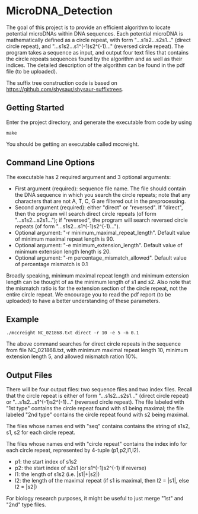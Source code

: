 # MicroDNA_Detection

The goal of this project is to provide an efficient algorithm to locate potential microDNAs within DNA sequences. Each potential microDNA is mathematically defined as a circle repeat, with form "...s1s2...s2s1..." (direct circle repeat), and "...s1s2...s1^(-1)s2^(-1)..." (reversed circle repeat). The program takes a sequence as input, and output four text files that contains the circle repeats sequences found by the algorithm and as well as their indices. The detailed description of the algorithm can be found in the pdf file (to be uploaded).

The suffix tree construction code is based on https://github.com/shysaur/shysaur-suffixtrees.

## Getting Started

Enter the project directory, and generate the executable from code by using 
```
make
```
You should be getting an executable called mccreight.


## Command Line Options

The executable has 2 required argument and 3 optional arguments:
* First argument (required):  sequence file name. The file should contain the DNA sequence in which you search the circle repeats; note that any characters that are not A, T, C, G are filtered out in the preprocessing.
* Second argument (required): either "direct" or "reversed". If "direct", then the program will search direct circle repeats (of form "...s1s2...s2s1..."); if "reversed", the program will search reversed circle repeats (of form "...s1s2...s1^(-1)s2^(-1)...").
* Optional argument: "-r minimum_maximal_repeat_length". Default value of minimum maximal repeat length is 90.
* Optional argument: "-e minimum_extension_length". Default value of minimum extension length length is 20.
* Optional argument: "-m percentage_mismatch_allowed". Default value of percentage mismatch is 0.1

Broadly speaking, minimum maximal repeat length and minimum extension length can be thought of as the minimum length of s1 and s2. Also note that the mismatch ratio is for the extension section of the circle repeat, not the entire circle repeat. We encourage you to read the pdf report (to be uploaded) to have a better understanding of these parameters.

## Example
```
./mccreight NC_021868.txt direct -r 10 -e 5 -m 0.1
```

The above command searches for direct circle repeats in the sequence from file NC_021868.txt, with minimum maximal repeat length 10, minimum extension length 5, and allowed mismatch ration 10%.

## Output Files
There will be four output files: two sequence files and two index files. Recall that the circle repeat is either of form "...s1s2...s2s1..." (direct circle repeat) or "...s1s2...s1^(-1)s2^(-1)..." (reversed circle repeat). The file labeled with "1st type" contains the circle repeat found with s1 being maximal; the file labeled "2nd type" contains the circle repeat found with s2 being maximal.

The files whose names end with "seq" contains contains the string of s1s2, s1, s2 for each circle repeat.

The files whose names end with "circle repeat" contains the index info for each circle repeat, represented by 4-tuple (p1,p2,l1,l2).
* p1: the start index of s1s2
* p2: the start index of s2s1 (or s1^(-1)s2^(-1) if reverse)
* l1: the length of s1s2 (i.e. |s1|+|s2|)
* l2: the length of the maximal repeat (if s1 is maximal, then l2 = |s1|, else l2 = |s2|)

For biology research purposes, it might be useful to just merge "1st" and "2nd" type files.











